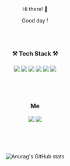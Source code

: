 <div align="center">
 <div>  
  <p> Hi there! 👋 </p>
  Good day !  
 </div> 
 
 </br></br> 
 <h3 align="center"> ⚒ Tech Stack ⚒ <h3>
    <img src="https://img.shields.io/badge/Node.js-339933?style=flat-square&logo=Node.js&logoColor=white"/>
    <img src="https://img.shields.io/badge/JavaScript-F7DF1E?style=flat-square&logo=JavaScript&logoColor=white"/>
    <img src="https://img.shields.io/badge/Nest.js-E0234E?style=flat-square&logo=NestJS&logoColor=white"/>
    <img src="https://img.shields.io/badge/TypeScript-3178C6?style=flat-square&logo=TypeScript&logoColor=white"/>
    <img src="https://img.shields.io/badge/MySQL-4479A1?style=flat-square&logo=MySQL&logoColor=white"/>
    <img src="https://img.shields.io/badge/React-61DAFB?style=flat-square&logo=React&logoColor=white"/>

   
 <br><br/>
  <h3 align="center"> Me </h3>
  <a href="mailto:snow2271@gmail.com" target="_blank"><img src="https://img.shields.io/badge/snow2271@gmail.com-EA4335?style=flat-square&logo=Gmail&logoColor=white"/></a>
  <a href="https://bit.ly/3hGCtD3" target="_blank"><img src="https://img.shields.io/badge/Notion-000000?style=flat-square&logo=Notion&logoColor=white"/></a>
  
  <br></br><br><br/>
  ![Anurag's GitHub stats](https://github-readme-stats.vercel.app/api?username=hwarang98&show_icons=true&theme=dark)
</div> 

